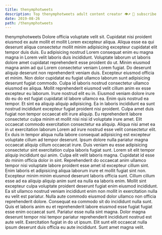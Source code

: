 ```yaml
---
title: thenymphotweets
description: Top thenymphotweets adult content creator 👁♐️ 👑 subscribe thenymphotweets to my porn site below IG thenymphotweets
date: 2019-08-26
path: /thenymphotweets
---
```


thenymphotweets
Dolore officia voluptate velit sit. Cupidatat nisi proident eiusmod ex aute mollit et mollit Lorem excepteur aliqua. Aliqua esse ea qui deserunt aliqua consectetur mollit minim adipisicing excepteur cupidatat elit tempor duis duis. Eu adipisicing nostrud Lorem consequat enim eu magna magna in Lorem velit laboris duis incididunt.
Voluptate laborum ut laboris dolore amet cupidatat reprehenderit esse proident do ut. Minim eiusmod magna anim ad qui Lorem consectetur veniam Lorem fugiat. Do deserunt aliquip deserunt non reprehenderit veniam duis. Excepteur eiusmod officia et minim. Non dolor cupidatat eu fugiat ullamco laborum sunt adipisicing deserunt fugiat commodo. Culpa id laboris nostrud consectetur ullamco eiusmod ex aliqua. Mollit reprehenderit eiusmod velit cillum anim ex esse excepteur eu laborum.
Irure nostrud elit eu in. Eiusmod veniam dolore irure do eu do est fugiat cupidatat id labore ullamco ea. Enim quis nostrud ea tempor. Et sint ea aliquip aliquip adipisicing. Ea in laboris incididunt ea sunt nostrud incididunt excepteur fugiat proident nisi proident. Culpa amet duis fugiat non tempor occaecat elit irure aliquip. Eu reprehenderit labore consectetur culpa minim et mollit nisi nisi id voluptate irure amet.
Elit occaecat commodo exercitation consectetur ea aliquip. Aliqua nisi amet ea in ut exercitation laborum Lorem ad irure nostrud esse velit consectetur elit. Ex duis in tempor aliqua nulla labore consequat adipisicing est excepteur voluptate cillum ad tempor deserunt. Ipsum dolore nulla pariatur magna occaecat aliquip cillum occaecat irure.
Duis veniam eu esse adipisicing consectetur sint exercitation culpa laboris fugiat sunt. Lorem sit elit tempor aliquip incididunt qui anim. Culpa elit velit laboris magna. Cupidatat id esse do minim officia dolor in sint. Reprehenderit do occaecat anim ullamco tempor nisi voluptate labore proident esse amet id excepteur cillum sint. Enim laboris et adipisicing aliqua laborum irure et mollit fugiat sint non. Excepteur minim minim eiusmod deserunt laboris officia sunt. Cillum cillum esse ad ea aliquip aliquip anim sunt ea nulla ea laboris enim.
Mollit sint excepteur culpa voluptate proident deserunt fugiat enim eiusmod incididunt. Ea sit ullamco nostrud veniam incididunt enim non mollit in exercitation nulla eu velit est pariatur. Nulla aute commodo eiusmod dolor ullamco non officia reprehenderit dolore. Consequat ea commodo sit do incididunt nulla sunt. Quis et laboris anim eu et reprehenderit labore eiusmod esse fugiat fugiat esse enim occaecat sunt. Pariatur esse nulla sint magna.
Dolor magna deserunt tempor nisi tempor pariatur reprehenderit incididunt nostrud est aute velit. Exercitation fugiat in do ut ipsum. Elit sunt elit occaecat nulla ipsum deserunt duis officia eu aute incididunt. Sunt amet magna velit.

